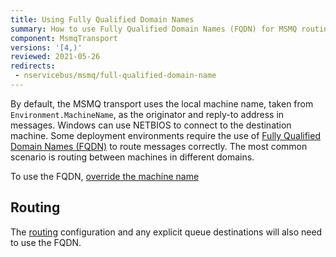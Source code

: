 ```yaml
---
title: Using Fully Qualified Domain Names
summary: How to use Fully Qualified Domain Names (FQDN) for MSMQ routing with NServiceBus
component: MsmqTransport
versions: '[4,)'
reviewed: 2021-05-26
redirects:
 - nservicebus/msmq/full-qualified-domain-name
---
```


By default, the MSMQ transport uses the local machine name, taken from `Environment.MachineName`, as the originator and reply-to address in messages. Windows can use NETBIOS to connect to the destination machine. Some deployment environments require the use of [Fully Qualified Domain Names (FQDN)](https://en.wikipedia.org/wiki/Fully_qualified_domain_name) to route messages correctly. The most common scenario is routing between machines in different domains.

To use the FQDN, [override the machine name](/nservicebus/hosting/override-machine-name.md)

## Routing

The [routing](/nservicebus/messaging/routing.md) configuration and any explicit queue destinations will also need to use the FQDN.
